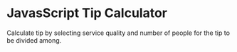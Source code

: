 # JavasScript Tip Calculator

Calculate tip by selecting service quality and number of people for the tip to be divided among.
